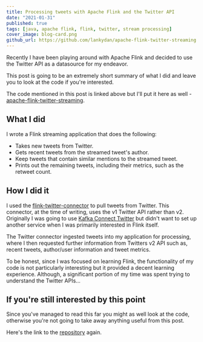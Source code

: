 ```yaml
---
title: Processing tweets with Apache Flink and the Twitter API
date: "2021-01-31"
published: true
tags: [java, apache flink, flink, twitter, stream processing]
cover_image: blog-card.png
github_url: https://github.com/lankydan/apache-flink-twitter-streaming
---
```


Recently I have been playing around with Apache Flink and decided to use the Twitter API as a datasource for my endeavor. 

This post is going to be an extremely short summary of what I did and leave you to look at the code if you're interested.

The code mentioned in this post is linked above but I'll put it here as well - [apache-flink-twitter-streaming](https://github.com/lankydan/apache-flink-twitter-streaming).

## What I did

I wrote a Flink streaming application that does the following:

- Takes new tweets from Twitter.
- Gets recent tweets from the streamed tweet's author.
- Keep tweets that contain similar mentions to the streamed tweet.
- Prints out the remaining tweets, including their metrics, such as the retweet count.

## How I did it

I used the [flink-twitter-connector](https://ci.apache.org/projects/flink/flink-docs-stable/dev/connectors/twitter.html) to pull tweets from Twitter. This connector, at the time of writing, uses the v1 Twitter API rather than v2. Originally I was going to use [Kafka Connect Twitter](https://www.confluent.io/hub/jcustenborder/kafka-connect-twitter) but didn't want to set up another service when I was primarily interested in Flink itself.

The Twitter connector ingested tweets into my application for processing, where I then requested further information from Twitters v2 API such as, recent tweets, author/user information and tweet metrics.

To be honest, since I was focused on learning Flink, the functionality of my code is not particularly interesting but it provided a decent learning experience. Although, a significant portion of my time was spent trying to understand the Twitter APIs...

## If you're still interested by this point

Since you've managed to read this far you might as well look at the code, otherwise you're not going to take away anything useful from this post.

Here's the link to the [repository](https://github.com/lankydan/apache-flink-twitter-streaming) again.